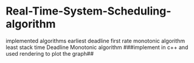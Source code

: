 # Real-Time-System-Scheduling-algorithm
implemented algorithms
earliest deadline first
rate monotonic algorithm
least stack time
Deadline Monotonic algorithm
###implement in c++ and used rendering to plot the graph##
